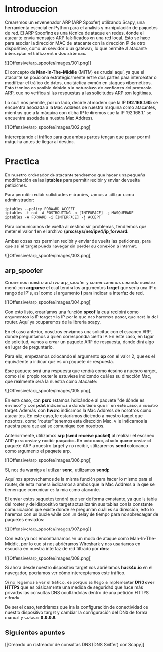 # Introduccion

Crearemos un envenenador ARP (ARP Spoofer) utilizando Scapy, una herramienta esencial en Python para el análisis y manipulación de paquetes de red. El ARP Spoofing es una técnica de ataque en redes, donde el atacante envía mensajes ARP falsificados en una red local. Esto se hace para asociar la dirección MAC del atacante con la dirección IP de otro dispositivo, como un servidor o un gateway, lo que permite al atacante interceptar el tráfico entre dos sistemas.

![[Offensive/arp_spoofer/images/001.png]]

El concepto de **Man-In-The-Middle** (MITM) es crucial aquí, ya que el atacante se posiciona estratégicamente entre dos partes para interceptar o modificar el tráfico de datos, una táctica común en ataques cibernéticos. Esta técnica es posible debido a la naturaleza de confianza del protocolo ARP, que no verifica si las respuestas a las solicitudes ARP son legítimas.

Lo cual nos permite, por un lado, decirle al modem que la IP **192.168.1.65** se encuentra asociada a la Mac Address de nuestra máquina como atacantes, mientras que a la máquina con dicha IP le diremos que la IP 192.168.1.1 se encuentra asociada a nuestra Mac Address.

![[Offensive/arp_spoofer/images/002.png]]

Interceptando el tráfico para que ambas partes tengan que pasar por mí máquina antes de llegar al destino.

# Practica

En nuestro ordenador de atacante tendremos que hacer una pequeña modificación en las **iptables** para permitir recibir y enviar de vuelta peticiones. 

Para permitir recibir solicitudes entrantes, vamos a utilizar como administrador:

```shell
iptables --policy FORWARD ACCEPT
iptables -t nat -A POSTROUTING -o [INTERFACE] -j MASQUERADE
iptables -A FORWARD -i [INTERFACE] -j ACCEPT
```

Para comunicarnos de vuelta al destino sin problemas, tendremos que meter el valor **1** en el archivo **/proc/sys/net/ipv4/ip_forward**. 

Ambas cosas nos permiten recibir y enviar de vuelta las peticiones, para que así el target pueda navegar sin perder su conexión a internet.

![[Offensive/arp_spoofer/images/003.png]]

## arp_spoofer

Crearemos nuestro archivo arp_spoofer y comenzaremos creando nuestro menú con **argparse** el cual tendrá los argumentos **target** que sería una IP o rango de IP's, así como el argumento **i** para indicar la interfaz de red.

![[Offensive/arp_spoofer/images/004.png]]

Con esto listo, crearíamos una función **spoof** la cual recibirá como argumentos la IP target y la IP por la que nos haremos pasar, que será la del router. Aquí ya ocuparemos de la librería scapy. 

En el caso anterior, nosotros enviamos una solicitud con el escaneo ARP, donde preguntamos a quién correspondía cierta IP. En este caso, en lugar de solicitud, vamos a crear un paquete ARP de respuesta, donde dirá algo en lugar de preguntarlo. 

Para ello, empezamos colocando el argumento **op** con el valor 2, que es el equivalente a indicar que es un paquete de respuesta. 

Este paquete será una respuesta que tendrá como destino a nuestro target, como si el propio router le estuviese indicando cuál es su dirección Mac, que realmente será la nuestra como atacante:

![[Offensive/arp_spoofer/images/005.png]]

En este caso, con **psrc** estamos indicándole al paquete "de dónde es enviado" y con **pdst** indicamos a dónde tiene que ir, en este caso, a nuestro target. Además, con **hwsrc** indicamos la Mac Address de nosotros como atacantes. En este caso, le estaríamos diciendo a nuestro target que nosotros, como "router" tenemos esta dirección Mac, y le indicamos la nuestra para que así se comunique con nosotros. 

Anteriormente, utilizamos **srp (send receive packet)** al realizar el escaneo ARP para enviar y recibir paquetes. En este caso, al solo querer enviar el paquete ARP a nuestro target y no recibir, utilizaremos **send** colocando como argumento el paquete arp.

![[Offensive/arp_spoofer/images/006.png]]

Sí, nos da warnigs al utilizar **send**, utilizamos **sendp** 

Aquí nos aprovechamos de la misma función para hacer lo mismo para el router, de esta manera indicamos a ambos que la Mac Address a la que se tienen que comunicar es la mía como atacante. 

El enviar estos paquetes tendrá que ser de forma constante, ya que la tabla del router y del dispositivo target actualizarán sus tablas con la constante comunicación que existe donde se preguntan cuál es su dirección, esto lo haremos con un bucle while con un delay de tiempo para no sobrecargar de paquetes enviados:

![[Offensive/arp_spoofer/images/007.png]]

Con esto ya nos encontraríamos en un modo de ataque como Man-In-The-Middle, por lo que si nos abriéramos Wireshark y nos usaríamos en escucha en nuestra interfaz de red filtrado por **dns**:

![[Offensive/arp_spoofer/images/008.png]]

Si ahora desde nuestro dispositivo target nos abriéramos **hack4u.io** en el navegador, podríamos ver cómo interceptamos este tráfico. 

Si no llegamos a ver el tráfico, es porque se llegó a implementar **DNS over HTTPS** que es básicamente una medida de seguridad que hace más privadas las consultas DNS ocultándolas dentro de una petición HTTPS cifrada. 

De ser el caso, tendríamos que ir a la configuración de conectividad de nuestro dispositivo target y cambiar la configuración del DNS de forma manual y colocar **8.8.8.8**.
## Siguientes apuntes

[[Creando un rastreador de consultas DNS (DNS Sniffer) con Scapy]]